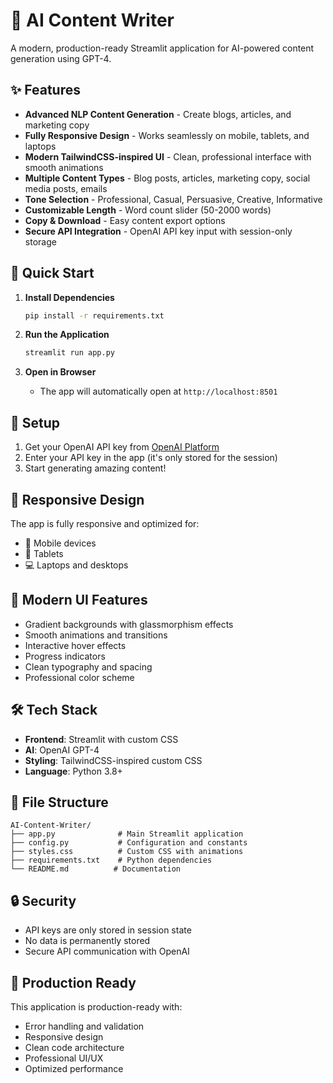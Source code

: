 # 🚀 AI Content Writer

A modern, production-ready Streamlit application for AI-powered content generation using GPT-4.

## ✨ Features

- **Advanced NLP Content Generation** - Create blogs, articles, and marketing copy
- **Fully Responsive Design** - Works seamlessly on mobile, tablets, and laptops
- **Modern TailwindCSS-inspired UI** - Clean, professional interface with smooth animations
- **Multiple Content Types** - Blog posts, articles, marketing copy, social media posts, emails
- **Tone Selection** - Professional, Casual, Persuasive, Creative, Informative
- **Customizable Length** - Word count slider (50-2000 words)
- **Copy & Download** - Easy content export options
- **Secure API Integration** - OpenAI API key input with session-only storage

## 🚀 Quick Start

1. **Install Dependencies**
   ```bash
   pip install -r requirements.txt
   ```

2. **Run the Application**
   ```bash
   streamlit run app.py
   ```

3. **Open in Browser**
   - The app will automatically open at `http://localhost:8501`

## 🔑 Setup

1. Get your OpenAI API key from [OpenAI Platform](https://platform.openai.com/api-keys)
2. Enter your API key in the app (it's only stored for the session)
3. Start generating amazing content!

## 📱 Responsive Design

The app is fully responsive and optimized for:
- 📱 Mobile devices
- 📱 Tablets
- 💻 Laptops and desktops

## 🎨 Modern UI Features

- Gradient backgrounds with glassmorphism effects
- Smooth animations and transitions
- Interactive hover effects
- Progress indicators
- Clean typography and spacing
- Professional color scheme

## 🛠️ Tech Stack

- **Frontend**: Streamlit with custom CSS
- **AI**: OpenAI GPT-4
- **Styling**: TailwindCSS-inspired custom CSS
- **Language**: Python 3.8+

## 📄 File Structure

```
AI-Content-Writer/
├── app.py              # Main Streamlit application
├── config.py           # Configuration and constants
├── styles.css          # Custom CSS with animations
├── requirements.txt    # Python dependencies
└── README.md          # Documentation
```

## 🔒 Security

- API keys are only stored in session state
- No data is permanently stored
- Secure API communication with OpenAI

## 🚀 Production Ready

This application is production-ready with:
- Error handling and validation
- Responsive design
- Clean code architecture
- Professional UI/UX
- Optimized performance